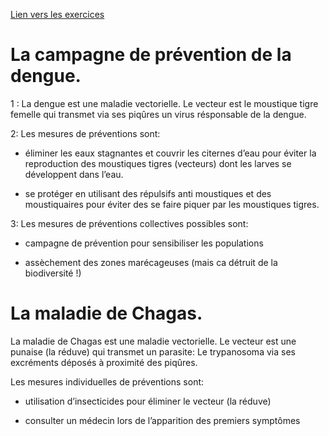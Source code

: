 [Lien vers les exercices](https://ipfs.io/ipfs/QmPXkjB4Xa1Mro19NpTe8c5facsyMFHL8uW8rdoKNUDZGQ)

# La campagne de prévention de la dengue.

1 : La dengue est une maladie vectorielle. Le vecteur est le moustique tigre femelle qui transmet via ses piqûres un virus résponsable de la dengue.

2: Les mesures de préventions sont:

- éliminer les eaux stagnantes et couvrir les citernes d’eau pour éviter la reproduction des moustiques tigres (vecteurs) dont les larves se développent dans l’eau.

- se protéger en utilisant des répulsifs anti moustiques et des moustiquaires pour éviter des se faire piquer par les moustiques tigres.

3: Les mesures de préventions collectives possibles sont:

- campagne de prévention pour sensibiliser les populations

- assèchement des zones marécageuses (mais ca détruit de la biodiversité !)

# La maladie de Chagas.

La maladie de Chagas est une maladie vectorielle. Le vecteur est une punaise (la réduve) qui transmet un parasite: Le trypanosoma via ses excréments déposés à proximité des piqûres.

Les mesures individuelles de préventions sont:

- utilisation d’insecticides pour éliminer le vecteur (la réduve)

- consulter un médecin lors de l’apparition des premiers symptômes 
